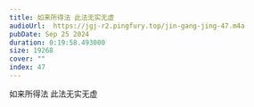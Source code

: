 ```yaml
---
title: 如来所得法 此法无实无虚
audioUrl:  https://jgj-r2.pingfury.top/jin-gang-jing-47.m4a
pubDate: Sep 25 2024
duration: 0:19:58.493000
size: 19268
cover: ""
index: 47
---
```

如来所得法 此法无实无虚